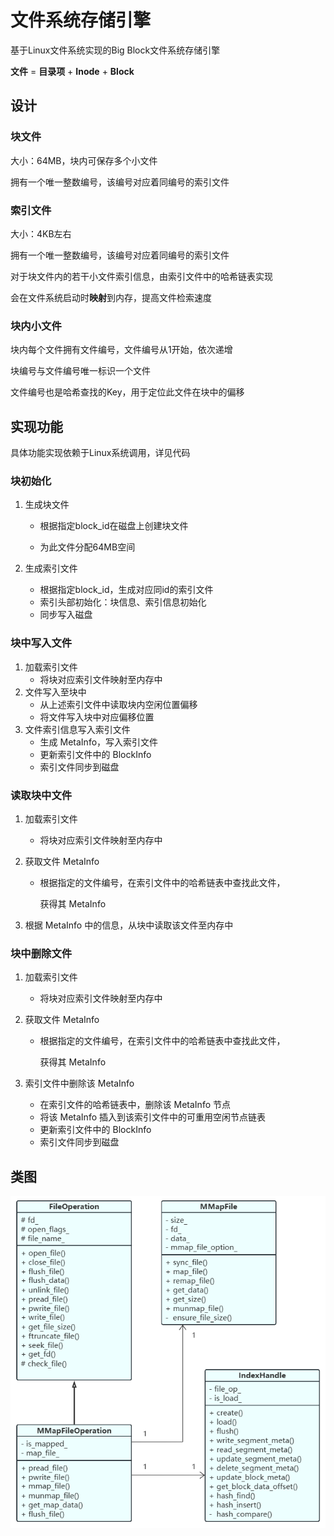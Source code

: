 # 文件系统存储引擎

基于Linux文件系统实现的Big Block文件系统存储引擎

**文件** = **目录项** + **Inode** + **Block**  

## 设计

### 块文件

大小：64MB，块内可保存多个小文件

拥有一个唯一整数编号，该编号对应着同编号的索引文件

### 索引文件

大小：4KB左右

拥有一个唯一整数编号，该编号对应着同编号的索引文件

对于块文件内的若干小文件索引信息，由索引文件中的哈希链表实现

会在文件系统启动时**映射**到内存，提高文件检索速度

### 块内小文件

块内每个文件拥有文件编号，文件编号从1开始，依次递增

块编号与文件编号唯一标识一个文件

文件编号也是哈希查找的Key，用于定位此文件在块中的偏移

## 实现功能

具体功能实现依赖于Linux系统调用，详见代码

### 块初始化

1. 生成块文件

   - 根据指定block_id在磁盘上创建块文件

    -  为此文件分配64MB空间

2. 生成索引文件

   - 根据指定block_id，生成对应同id的索引文件
   - 索引头部初始化：块信息、索引信息初始化
   - 同步写入磁盘

### 块中写入文件

1. 加载索引文件
   - 将块对应索引文件映射至内存中
2. 文件写入至块中
   - 从上述索引文件中读取块内空闲位置偏移
   - 将文件写入块中对应偏移位置
3. 文件索引信息写入索引文件
   - 生成 MetaInfo，写入索引文件
   - 更新索引文件中的 BlockInfo
   - 索引文件同步到磁盘

### 读取块中文件

1. 加载索引文件

   - 将块对应索引文件映射至内存中

2. 获取文件 MetaInfo

   - 根据指定的文件编号，在索引文件中的哈希链表中查找此文件，

     获得其 MetaInfo

3. 根据 MetaInfo 中的信息，从块中读取该文件至内存中

### 块中删除文件

1. 加载索引文件

   - 将块对应索引文件映射至内存中

2. 获取文件 MetaInfo

   - 根据指定的文件编号，在索引文件中的哈希链表中查找此文件，

     获得其 MetaInfo

3. 索引文件中删除该 MetaInfo

   - 在索引文件的哈希链表中，删除该 MetaInfo 节点
   - 将该 MetaInfo 插入到该索引文件中的可重用空闲节点链表
   - 更新索引文件中的 BlockInfo
   - 索引文件同步到磁盘

## 类图

![UML_class_graph](./ReadmeImages/UML_class_graph.png)

